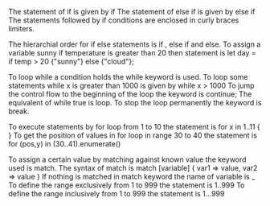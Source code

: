 The statement of if is given by if
The statement of else if is given by else if
The statements followed by if conditions are  enclosed in curly braces limiters.

The hierarchial order for if else statements is if , else if and else.
To assign a variable sunny if temperature is greater than 20 then statement is let day = if temp > 20 {"sunny"} else {"cloud"};

To loop while a condition holds the while keyword is used.
To loop some statements while x is greater than 1000 is given by while x > 1000
To jump the control flow to the beginning of the loop the keyword is continue;
The equivalent of while true is loop.
To stop the loop permanently the keyword is break.

To execute statements by for loop from 1 to 10 the statement is for x in 1..11 { }
To get the position of values in for loop in range 30 to 40 the statement is for (pos,y) in (30..41).enumerate()

To assign a certain value by matching against known value the keyword used is match.
The syntax of match is match [variable] { var1 => value, var2 => value }
If nothing is matched in match keyword the name of variable is _
To define the range exclusively from 1 to 999 the statement is 1..999
To define the range inclusively from 1 to 999 the statement is 1...999




